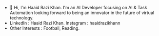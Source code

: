 - 👋 Hi, I’m Haaid Razi Khan. I'm an AI Developer focusing on AI & Task Automation looking forward to being an innovator in the future of virtual technology.
- LinkedIn : Haaid Razi Khan. Instagram : haaidrazikhann
- Other Interests : Football, Reading.

